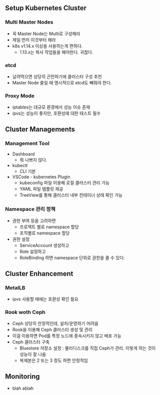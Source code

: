 ## Setup Kubernetes Cluster

### Multi Master Nodes
- 꼭 Master Node는 Multi로 구성해라
- 제일 먼저 이것부터 해라
- k8s v1.14.x 이상을 사용하는게 편하다.
  - 1.13.x는 복사 작업들을 해야한다. 귀찮다.

### etcd
- 날려먹으면 상당히 곤란하기에 클러스터 구성 추천
- Master Node 줄일 때 명시적으로 etcd도 빼줘야 한다.

### Proxy Mode
- iptables는 대규모 환경에서 성능 이슈 존재
- ipvs는 성능이 좋지만, 호환성에 대한 테스트 필수


## Cluster Managements

### Management Tool
- Dashboard
  - 뭐 나쁘지 않다.
- kubectl
  - CLI 기본
- VSCode - kubernetes Plugin
  - kubeconfig 파일 이용해 로컬 클러스터 관리 가능
  - YAML 파일 템플릿 제공
  - TreeView를 통해 클러스터 내부 컨테이너 상태 확인 가능

### Namespace 관리 정책
- 권한 부여 등을 고려하면
  - 프로젝트 별로 namespace 할당
  - 조직별로 namespace 할당
- 권한 설정
  - ServiceAccount 생성하고
  - Role 설정하고
  - RoleBinding 하면 namespace 단위로 권한을 줄 수 있다.

## Cluster Enhancement

### MetalLB
- ipvs 사용할 때에는 호환성 확인 필요

### Rook woth Ceph
- Ceph 상당히 안정적인데, 설치/운영하기 어려움
- Rook을 이용해 Ceph 클러스터 생성 및 관리
- 이걸 이용하면 Pod를 특정 노드에 종속시키지 않고 배포 가능
- Ceph 클러스터 구축
  - Bluestore 저장소 설정 : 물리디스크를 직접 Ceph가 관리. 이렇게 하는 것이 성능이 잘 나옴
  - 복제본은 2 또는 3 정도 하면 안정적임


## Monitoring
- blah ablah
  
